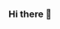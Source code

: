 ### Hi there 👋

<!--
**BarasaJnr/BarasaJnr** is a ✨ _special_ ✨ repository because its `README.md` (this file) appears on your GitHub profile.

Here are some ideas to get you started:

- 🔭 I’m currently working on Software engineering.
- 🌱 I’m currently learning Software Engineering @Alx_africa
- 👯 I’m looking to collaborate on New strategy about software and data analytics. 
- 🤔 I’m looking for help with setting new connection with like-minded software devs
- 💬 Ask me about softwares. 
- 📫 How to reach me: https://www.twitter.com/BurbridgeJnr
- 😄 Pronouns: He/Him
- ⚡ Fun fact: Curious about technology.
-->

